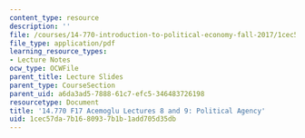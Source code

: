 ```yaml
---
content_type: resource
description: ''
file: /courses/14-770-introduction-to-political-economy-fall-2017/1cec57da7b1680937b1b1add705d35db_MIT14_770F17_lec8_9_acemoglu.pdf
file_type: application/pdf
learning_resource_types:
- Lecture Notes
ocw_type: OCWFile
parent_title: Lecture Slides
parent_type: CourseSection
parent_uid: a6da3ad5-7888-61c7-efc5-346483726198
resourcetype: Document
title: '14.770 F17 Acemoglu Lectures 8 and 9: Political Agency'
uid: 1cec57da-7b16-8093-7b1b-1add705d35db
---
```


